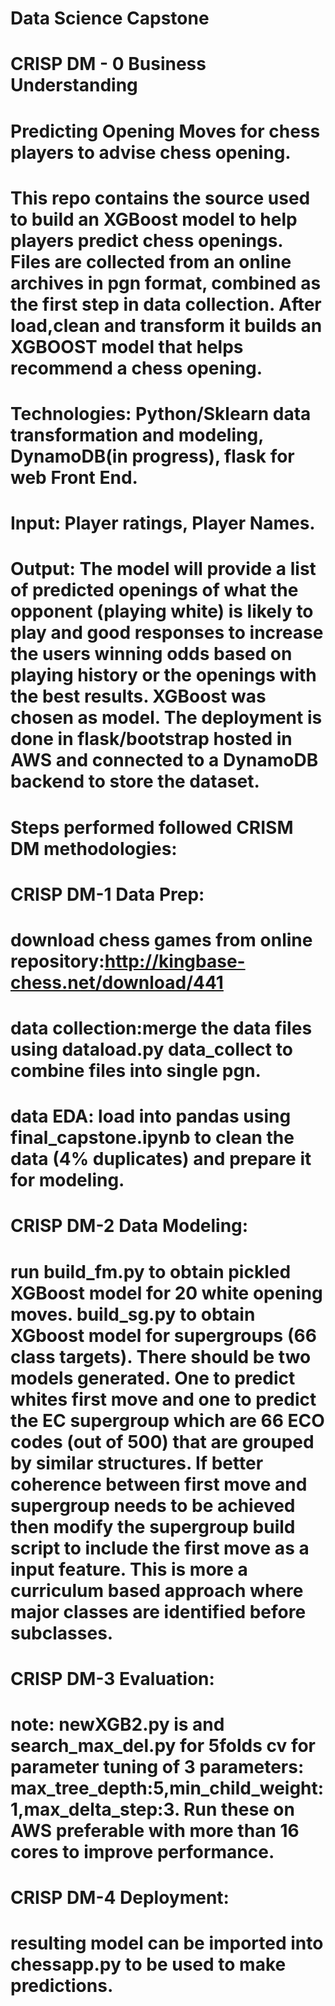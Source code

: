 # Data Science Capstone
# CRISP DM - 0 Business Understanding
# Predicting Opening Moves for chess players to advise chess opening. 

# This repo contains the source used to build an XGBoost model to help players predict chess openings.  Files are collected from an online archives in pgn format, combined as the first step in data collection.  After load,clean and transform it builds an XGBOOST model that helps recommend a chess opening.  

# Technologies: Python/Sklearn data transformation and modeling, DynamoDB(in progress), flask for web Front End.
# Input: Player ratings, Player Names.

# Output: The model will provide a list of predicted openings of what the opponent (playing white) is likely to play and good responses to increase the users winning odds based on playing history or the openings with the best results.  XGBoost was chosen as model. The deployment is done in flask/bootstrap hosted in AWS and connected to a DynamoDB backend to store the dataset.

# Steps performed followed CRISM DM methodologies:

# CRISP DM-1 Data Prep:

# download chess games from online repository:http://kingbase-chess.net/download/441

# data collection:merge the data files using dataload.py data_collect to combine files into single pgn. 

# data EDA: load into pandas using final_capstone.ipynb to clean the data (4% duplicates) and prepare it for modeling.

# CRISP DM-2 Data Modeling:
# run build_fm.py to obtain pickled XGBoost model for 20 white opening moves.  build_sg.py to obtain XGboost model for supergroups (66 class targets). There should be two models generated.  One to predict whites first move and one to predict the EC supergroup which are 66 ECO codes (out of 500) that are grouped by similar structures.  If better coherence between first move and supergroup needs to be achieved then modify the supergroup build script to include the first move as a input feature. This is more a curriculum based approach where major classes are identified before subclasses.

# CRISP DM-3 Evaluation:

# note: newXGB2.py is and search_max_del.py for 5folds cv for parameter tuning of 3 parameters: max_tree_depth:5,min_child_weight:1,max_delta_step:3.   Run these on AWS preferable with more than 16 cores to improve performance.

# CRISP DM-4 Deployment:

# resulting model can be imported into chessapp.py to be used to make predictions.
